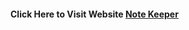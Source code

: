#### Click Here to Visit Website <a href="https://kirti-mooz-vediochat-dc.netlify.app/">Note Keeper</a>
